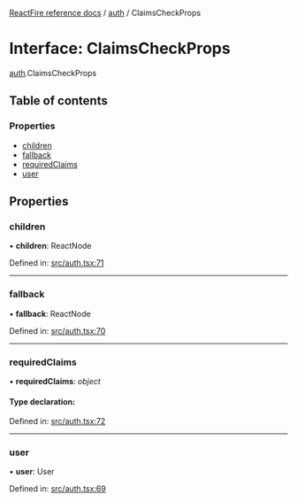 [ReactFire reference docs](../README.md) / [auth](../modules/auth.md) / ClaimsCheckProps

# Interface: ClaimsCheckProps

[auth](../modules/auth.md).ClaimsCheckProps

## Table of contents

### Properties

- [children](auth.claimscheckprops.md#children)
- [fallback](auth.claimscheckprops.md#fallback)
- [requiredClaims](auth.claimscheckprops.md#requiredclaims)
- [user](auth.claimscheckprops.md#user)

## Properties

### children

• **children**: ReactNode

Defined in: [src/auth.tsx:71](https://github.com/FirebaseExtended/reactfire/blob/main/src/auth.tsx#L71)

___

### fallback

• **fallback**: ReactNode

Defined in: [src/auth.tsx:70](https://github.com/FirebaseExtended/reactfire/blob/main/src/auth.tsx#L70)

___

### requiredClaims

• **requiredClaims**: *object*

#### Type declaration:

Defined in: [src/auth.tsx:72](https://github.com/FirebaseExtended/reactfire/blob/main/src/auth.tsx#L72)

___

### user

• **user**: User

Defined in: [src/auth.tsx:69](https://github.com/FirebaseExtended/reactfire/blob/main/src/auth.tsx#L69)
